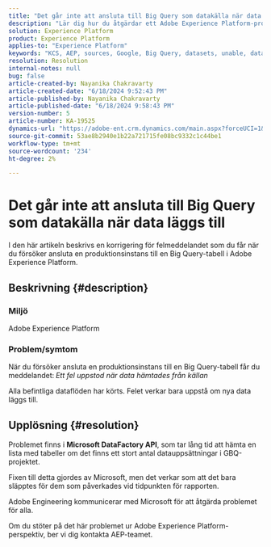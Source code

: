 ```yaml
---
title: "Det går inte att ansluta till Big Query som datakälla när data läggs till"
description: "Lär dig hur du åtgärdar ett Adobe Experience Platform-problem där du inte kan ansluta en produktionsinstans till en Big Query-tabell."
solution: Experience Platform
product: Experience Platform
applies-to: "Experience Platform"
keywords: "KCS, AEP, sources, Google, Big Query, datasets, unable, data source, adding data, Adobe Experience Platform, FAQ"
resolution: Resolution
internal-notes: null
bug: false
article-created-by: Nayanika Chakravarty
article-created-date: "6/18/2024 9:52:43 PM"
article-published-by: Nayanika Chakravarty
article-published-date: "6/18/2024 9:58:43 PM"
version-number: 5
article-number: KA-19525
dynamics-url: "https://adobe-ent.crm.dynamics.com/main.aspx?forceUCI=1&pagetype=entityrecord&etn=knowledgearticle&id=96f3dd12-bd2d-ef11-840a-000d3a5b439f"
source-git-commit: 53ae8b2940e1b22a721715fe08bc9332c1c44be1
workflow-type: tm+mt
source-wordcount: '234'
ht-degree: 2%

---
```


# Det går inte att ansluta till Big Query som datakälla när data läggs till


I den här artikeln beskrivs en korrigering för felmeddelandet som du får när du försöker ansluta en produktionsinstans till en Big Query-tabell i Adobe Experience Platform.

## Beskrivning {#description}


### Miljö

Adobe Experience Platform

### <b>Problem/symtom</b>

När du försöker ansluta en produktionsinstans till en Big Query-tabell får du meddelandet:<b> </b>*Ett fel uppstod när data hämtades från källan*

Alla befintliga dataflöden har körts. Felet verkar bara uppstå om nya data läggs till.


## Upplösning {#resolution}


Problemet finns i <b>Microsoft DataFactory API</b>, som tar lång tid att hämta en lista med tabeller om det finns ett stort antal datauppsättningar i GBQ-projektet.

Fixen till detta gjordes av Microsoft, men det verkar som att det bara släpptes för dem som påverkades vid tidpunkten för rapporten.

Adobe Engineering kommunicerar med Microsoft för att åtgärda problemet för alla.

Om du stöter på det här problemet ur Adobe Experience Platform-perspektiv, ber vi dig kontakta AEP-teamet.
